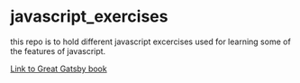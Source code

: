 # javascript_exercises

this repo is to hold different javascript excercises used for learning some of the features of javascript.

[Link to Great Gatsby book](https://www.gutenberg.org/cache/epub/64317/pg64317.txt)

